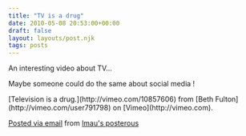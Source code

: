 ```yaml
---
title: "TV is a drug"
date: 2010-05-08 20:53:00+00:00
draft: false
layout: layouts/post.njk
tags: posts
---
```


An interesting video about TV...

Maybe someone could do the same about social media !

<p>[Television is a drug.](http://vimeo.com/10857606) from [Beth Fulton](http://vimeo.com/user791798) on [Vimeo](http://vimeo.com).</p>

[Posted via email](http://posterous.com)  from [lmau's posterous](http://lmau.posterous.com/tv-is-a-drug-0)
